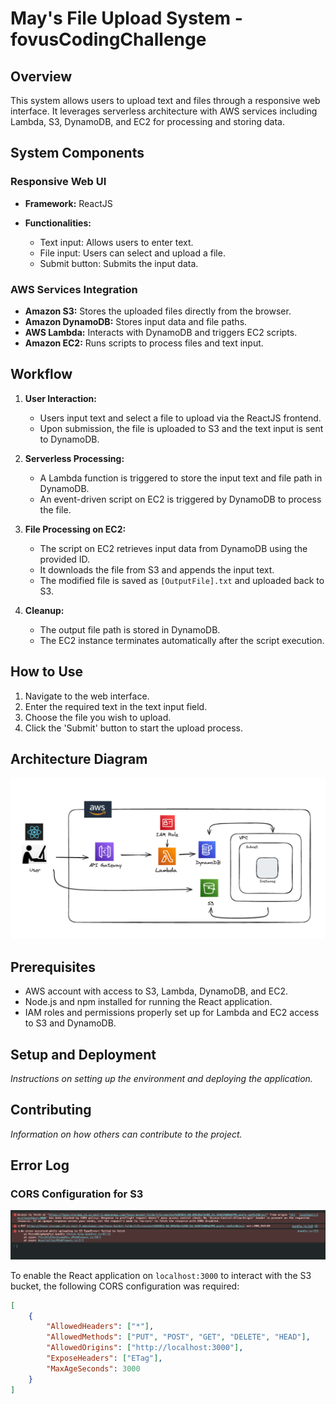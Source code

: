 # May's File Upload System - fovusCodingChallenge

## Overview
This system allows users to upload text and files through a responsive web interface. It leverages serverless architecture with AWS services including Lambda, S3, DynamoDB, and EC2 for processing and storing data.

## System Components

### Responsive Web UI
- **Framework:** ReactJS

- **Functionalities:**
  - Text input: Allows users to enter text.
  - File input: Users can select and upload a file.
  - Submit button: Submits the input data.

### AWS Services Integration
- **Amazon S3:** Stores the uploaded files directly from the browser.
- **Amazon DynamoDB:** Stores input data and file paths.
- **AWS Lambda:** Interacts with DynamoDB and triggers EC2 scripts.
- **Amazon EC2:** Runs scripts to process files and text input.

## Workflow

1. **User Interaction:**
   - Users input text and select a file to upload via the ReactJS frontend.
   - Upon submission, the file is uploaded to S3 and the text input is sent to DynamoDB.

2. **Serverless Processing:**
   - A Lambda function is triggered to store the input text and file path in DynamoDB.
   - An event-driven script on EC2 is triggered by DynamoDB to process the file.

3. **File Processing on EC2:**
   - The script on EC2 retrieves input data from DynamoDB using the provided ID.
   - It downloads the file from S3 and appends the input text.
   - The modified file is saved as `[OutputFile].txt` and uploaded back to S3.

4. **Cleanup:**
   - The output file path is stored in DynamoDB.
   - The EC2 instance terminates automatically after the script execution.

## How to Use

1. Navigate to the web interface.
2. Enter the required text in the text input field.
3. Choose the file you wish to upload.
4. Click the 'Submit' button to start the upload process.

## Architecture Diagram

![Architecture Diagram](https://github.com/MayHyeyeonKim/fovusCodingChallenge/blob/main/images/ArchitectureDiagram.png)

## Prerequisites

- AWS account with access to S3, Lambda, DynamoDB, and EC2.
- Node.js and npm installed for running the React application.
- IAM roles and permissions properly set up for Lambda and EC2 access to S3 and DynamoDB.

## Setup and Deployment

_Instructions on setting up the environment and deploying the application._

## Contributing

_Information on how others can contribute to the project._

## Error Log


### CORS Configuration for S3
![CORS Error](https://github.com/MayHyeyeonKim/fovusCodingChallenge/blob/main/images/corsErr.png)

To enable the React application on `localhost:3000` to interact with the S3 bucket, the following CORS configuration was required:

```json
[
    {
        "AllowedHeaders": ["*"],
        "AllowedMethods": ["PUT", "POST", "GET", "DELETE", "HEAD"],
        "AllowedOrigins": ["http://localhost:3000"],
        "ExposeHeaders": ["ETag"],
        "MaxAgeSeconds": 3000
    }
]
